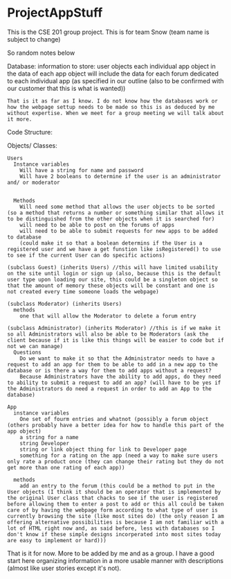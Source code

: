 ProjectAppStuff
===============

This is the CSE 201 group project. This is for team Snow (team name is subject to change)

So random notes below

Database:
  information to store:
    user objects
    each individual app object
      in the data of each app object will include the data for each forum dedicated to each individual app (as specified in our outline (also to be confirmed with our customer that this is what is wanted))
    
    That is it as far as I know. I do not know how the databases work or how the webpage settup needs to be made so this is as deduced by me without expertise. When we meet for a group meeting we will talk about it more.


Code Structure:

  Objects/ Classes:
    
    Users
      Instance variables
        Will have a string for name and password
        Will have 2 booleans to determine if the user is an administrator and/ or moderator
        
        
      Methods
        Will need some method that allows the user objects to be sorted (so a method that returns a number or something similar that allows it to be distinguished from the other objects when it is searched for)
        will need to be able to post on the forums of apps
        will need to be able to submit requests for new apps to be added to database
        (could make it so that a boolean determins if the User is a registered user and we have a get funstion like isRegistered() to use to see if the current User can do specific actions)
        
    (subclass Guest) (inherits Users) //this will have limited usability on the site until login or sign up (also, because this is the default user type upon loading our site, this could be a singleton object so that the amount of memory these objects will be constant and one is not created every time someone loads the webpage)
    
    (subclass Moderator) (inherits Users)
      methods
        one that will allow the Moderator to delete a forum entry
    
    (subclass Administrator) (inherits Moderator) //this is if we make it so all Administrators will also be able to be Moderators (ask the client because if it is like this things will be easier to code but if not we can manage)
      Questions
        Do we want to make it so that the Administrator needs to have a request to add an app for them to be able to add in a new app to the database or is there a way for them to add apps without a request?
        Because Administrators have the ability to add apps, do they need to ability to submit a request to add an app? (will have to be yes if the Administrators do need a request in order to add an App to the database)
    
    App
      instance variables
        One set of fourm entries and whatnot (possibly a forum object (others probably have a better idea for how to handle this part of the app object)
        a string for a name
        string Developer
        string or link object thing for link to Developer page
        something for a rating on the app (need a way to make sure users only rate a product once (they can change their rating but they do not get more than one rating of each app))
        
      methods
        add an entry to the forum (this could be a method to put in the User objects (I think it should be an operator that is implemented by the original User class that chacks to see if the user is registered before allowing them to enter a post to add or this all could be taken care of by having the webpage form according to what type of user is currently browsing the site (like most sites do) (the only reason I am offering alternative possibilities is because I am not familiar with a lot of HTML right now and, as said before, less with databases so I don't know if these simple designs incorperated into most sites today are easy to implement or hard)))
        
        
That is it for now. More to be added by me and as a group. I have a good start here organizing information in a more usable manner with descriptions (almost like user stories except it's not).
